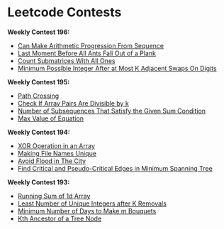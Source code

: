 # Leetcode Contests

**Weekly Contest 196:**
+ [Can Make Arithmetic Progression From Sequence]( )
+ [Last Moment Before All Ants Fall Out of a Plank]( )
+ [Count Submatrices With All Ones]( )
+ [Minimum Possible Integer After at Most K Adjacent Swaps On Digits]( )


**Weekly Contest 195:**
+ [Path Crossing](https://github.com/ttungl/leetcode-contests/blob/master/codes/Path%20Crossing%201496.py)
+ [Check If Array Pairs Are Divisible by k](https://github.com/ttungl/leetcode-contests/blob/master/codes/Check%20If%20Array%20Pairs%20Are%20Divisible%20by%20k%201497.py)
+ [Number of Subsequences That Satisfy the Given Sum Condition](https://github.com/ttungl/leetcode-contests/blob/master/codes/Number%20of%20Subsequences%20That%20Satisfy%20the%20Given%20Sum%20Condition.py)
+ [Max Value of Equation](https://github.com/ttungl/leetcode-contests/blob/master/codes/Max%20Value%20of%20Equation%201499.py)


**Weekly Contest 194:**
+ [XOR Operation in an Array](https://github.com/ttungl/leetcode-contests/blob/master/codes/XOR%20Operation%20in%20an%20Array%205440.py)
+ [Making File Names Unique](https://github.com/ttungl/leetcode-contests/blob/master/codes/Making%20File%20Names%20Unique%205441.py)
+ [Avoid Flood in The City](https://github.com/ttungl/leetcode-contests/blob/master/codes/Avoid%20Flood%20in%20The%20City%201488.py)
+ [Find Critical and Pseudo-Critical Edges in Minimum Spanning Tree](https://github.com/ttungl/leetcode-contests/blob/master/codes/Kth%20Ancestor%20of%20a%20Tree%20Node.py)


**Weekly Contest 193:**
+ [Running Sum of 1d Array](https://github.com/ttungl/leetcode-contests/blob/master/codes/Running%20Sum%20of%201d%20Array%205436.py)
+ [Least Number of Unique Integers after K Removals](https://github.com/ttungl/leetcode-contests/blob/master/codes/Least%20Number%20of%20Unique%20Integers%20after%20K%20Removals%205437.py)
+ [Minimum Number of Days to Make m Bouquets](https://github.com/ttungl/leetcode-contests/blob/master/codes/Minimum%20Number%20of%20Days%20to%20Make%20m%20Bouquets.py)
+ [Kth Ancestor of a Tree Node](https://github.com/ttungl/leetcode-contests/blob/master/codes/Kth%20Ancestor%20of%20a%20Tree%20Node.py)